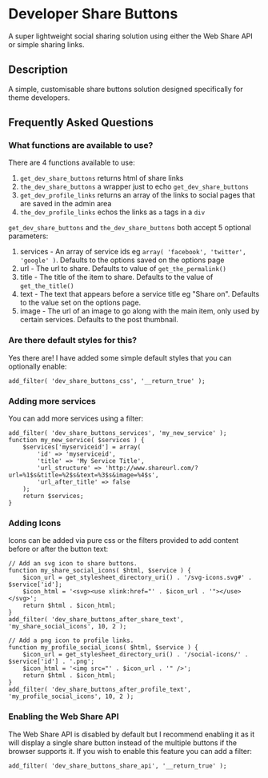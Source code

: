 # Developer Share Buttons

A super lightweight social sharing solution using either the Web Share API or simple sharing links.

## Description

A simple, customisable share buttons solution designed specifically for theme developers.

## Frequently Asked Questions

### What functions are available to use?

There are 4 functions available to use:
1. `get_dev_share_buttons` returns html of share links
2. `the_dev_share_buttons` a wrapper just to echo `get_dev_share_buttons`
3. `get_dev_profile_links` returns an array of the links to social pages that are saved in the admin area
4. `the_dev_profile_links` echos the links as `a` tags in a `div`

`get_dev_share_buttons` and `the_dev_share_buttons` both accept 5 optional parameters:

1. services - An array of service ids eg `array( 'facebook', 'twitter', 'google' )`. Defaults to the options saved on the options page
2. url - The url to share. Defaults to value of `get_the_permalink()`
3. title - The title of the item to share. Defaults to the value of `get_the_title()`
4. text - The text that appears before a service title eg "Share on". Defaults to the value set on the options page.
5. image - The url of an image to go along with the main item, only used by certain services. Defaults to the post thumbnail.

### Are there default styles for this?

Yes there are! I have added some simple default styles that you can optionally enable:

    add_filter( 'dev_share_buttons_css', '__return_true' );

### Adding more services

You can add more services using a filter:

    add_filter( 'dev_share_buttons_services', 'my_new_service' );
    function my_new_service( $services ) {
        $services['myserviceid'] = array(
            'id' => 'myserviceid',
            'title' => 'My Service Title',
            'url_structure' => 'http://www.shareurl.com/?url=%1$s&title=%2$s&text=%3$s&image=%4$s',
            'url_after_title' => false
        );
        return $services;
    }

### Adding Icons

Icons can be added via pure css or the filters provided to add content before or after the button text:

    // Add an svg icon to share buttons.
    function my_share_social_icons( $html, $service ) {
        $icon_url = get_stylesheet_directory_uri() . '/svg-icons.svg#' . $service['id'];
        $icon_html = '<svg><use xlink:href="' . $icon_url . '"></use></svg>';
        return $html . $icon_html;
    }
    add_filter( 'dev_share_buttons_after_share_text', 'my_share_social_icons', 10, 2 );

    // Add a png icon to profile links.
    function my_profile_social_icons( $html, $service ) {
        $icon_url = get_stylesheet_directory_uri() . '/social-icons/' . $service['id'] . '.png';
        $icon_html = '<img src="' . $icon_url . '" />';
        return $html . $icon_html;
    }
    add_filter( 'dev_share_buttons_after_profile_text', 'my_profile_social_icons', 10, 2 );

### Enabling the Web Share API

The Web Share API is disabled by default but I recommend enabling it as it will display a single share button instead of the multiple buttons if the browser supports it. If you wish to enable this feature you can add a filter:

    add_filter( 'dev_share_buttons_share_api', '__return_true' );

